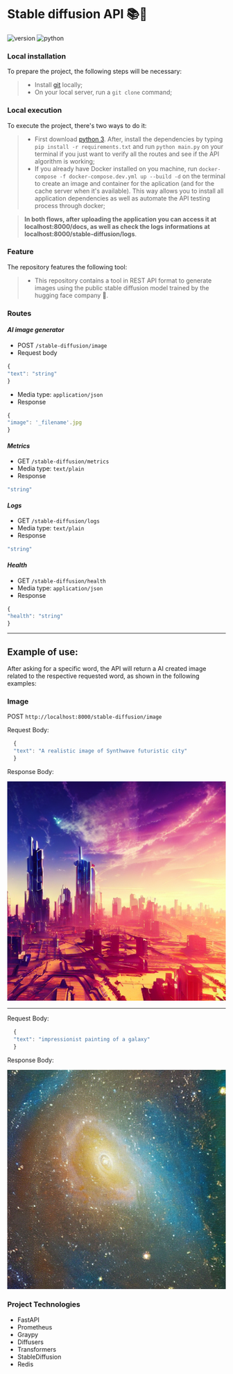 # Stable diffusion API 📚🔎
![version](https://img.shields.io/badge/version-0.0.3-blue)
![python](https://img.shields.io/badge/python-3.8.7-brightgreen)

### Local installation ###

To prepare the project, the following steps will be necessary:
> - Install [git](https://git-scm.com/downloads) locally;
> - On your local server, run a `git clone` command;

### Local execution ###
To execute the project, there's two ways to do it:
> - First download [python 3](https://www.python.org/). After, install the dependencies by typing `pip install -r requirements.txt` and run `python main.py` on your terminal if you just want to verify all the routes and see if the API algorithm is working;
> - If you already have Docker installed on you machine, run `docker-compose -f docker-compose.dev.yml up --build -d` on the terminal to create an image and container for the aplication (and for the cache server when it's available). This way allows you to install all application dependencies as well as automate the API testing process through docker;

> **In both flows, after uploading the application you can access it at localhost:8000/docs, as well as check the logs informations at localhost:8000/stable-diffusion/logs**.

### Feature ###

The repository features the following tool:
> - This repository contains a tool in REST API format to generate images using the public stable diffusion model trained by the hugging face company 🤗.
  
### Routes ### 

#### ***AI image generator*** 
  * POST `/stable-diffusion/image`
  * Request body
  ```ts
  {
  "text": "string"
  }
  ```

  * Media type: `application/json`
  * Response
  ```ts
  {
  "image": '_filename'.jpg
  }
  ```

#### ***Metrics***
  * GET `/stable-diffusion/metrics`
  * Media type: `text/plain`
  * Response
  ```ts
  "string"
  ```

#### ***Logs***
  * GET `/stable-diffusion/logs`
  * Media type: `text/plain`
  * Response
  ```ts
  "string"
  ```

#### ***Health*** 
  * GET `/stable-diffusion/health`
  * Media type: `application/json`
  * Response
  ```ts
  {
  "health": "string"
  }
  ```

* * *

## Example of use:

After asking for a specific word, the API will return a AI created image related to the respective requested word, as shown in the following examples:

### Image

POST `http://localhost:8000/stable-diffusion/image`

Request Body: 
```ts
  {
  "text": "A realistic image of Synthwave futuristic city"
  }
```
Response Body:

![image1](samples/A_realistic_image_of_Synthwave_futuristic_city.png)

---

Request Body: 
```ts
  {
  "text": "impressionist painting of a galaxy"
  }
```
Response Body:

![image2](samples/impressionist_painting_of_a_galaxy.png)

### Project Technologies ###

* FastAPI
* Prometheus
* Graypy
* Diffusers
* Transformers
* StableDiffusion
* Redis
